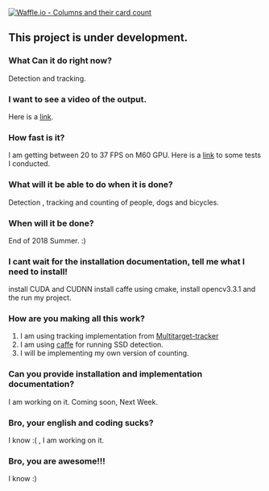 [![Waffle.io - Columns and their card count](https://badge.waffle.io/abdullahsumbal/SSD_Tracker.svg?columns=all)](https://waffle.io/abdullahsumbal/SSD_Tracker)


## This project is under development.

### What Can it do right now?
Detection and tracking.

### I want to see a video of the output.
Here is a [link](https://drive.google.com/file/d/16T_maoXj-p480xVYnEpNgJzN4NDqwHJw/view?usp=sharing).  

### How fast is it?
I am getting between 20 to 37 FPS on M60 GPU. Here is a [link](https://github.com/abdullahsumbal/Installtion/blob/master/SSD_Tracker_Tests/SSD_Tracking-Report.md) to some tests I conducted. 

### What will it be able to do when it is done?
Detection , tracking and counting of people, dogs and bicycles.

### When will it be done?
End of 2018 Summer. :)

### I cant wait for the installation documentation, tell me what I need to install!
install CUDA and CUDNN
install caffe using cmake,
install opencv3.3.1
and the run my project.

### How are you making all this work?
1. I am using tracking implementation from [Multitarget-tracker](https://github.com/Smorodov/Multitarget-tracker)
2. I am using [caffe](https://github.com/weiliu89/caffe/tree/ssd) for running SSD detection.
3. I will be implementing my own version of counting.

### Can you provide installation and implementation documentation?
I am working on it. Coming soon, Next Week. 

### Bro, your english and coding sucks?
I know :( , I am working on it.

### Bro, you are awesome!!!
I know :)


 

